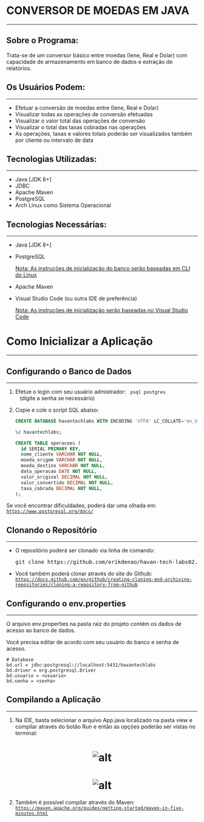 # CONVERSOR DE MOEDAS EM JAVA

------

## Sobre o Programa:

Trata-se de um conversor básico entre moedas (Iene, Real e Dolar) com capacidade de armazenamento em banco de dados e extração de relatórios.

## Os Usuários Podem:

------



- Efetuar a conversão de moedas entre (Iene, Real e Dolar)
- Visualizar todas as operações de conversão efetuadas
- Visualizar o valor total das operações de conversão
- Visualizar o total das taxas cobradas nas operações
- As operações, taxas e valores totais poderão ser visualizados também por cliente ou intervalo de data

## Tecnologias Utilizadas:

------



- Java [JDK 8+]
- JDBC
- Apache Maven
- PostgreSQL
- Arch Linux como Sistema Operacional

## Tecnologias Necessárias:

------



- Java [JDK 8+]

- PostgreSQL

  <u>Nota: As instruções de inicialização do banco serão baseadas em CLI do Linux</u>

- Apache Maven

- Visual Studio Code (ou outra IDE de preferência)

  <u>Nota: As instruções de inicialização serão baseadas no Visual Studio Code</u> 

  

# Como Inicializar a Aplicação 

------

## Configurando o Banco de Dados

------

1. Efetue o login com seu usuário admistrador: <code> psql postgres <usuario> </code> (digite a senha se necessário)

2. Copie e cole o script SQL abaixo:

   ```sql
   CREATE DATABASE havantechlabs WITH ENCODING 'UTF8' LC_COLLATE='en_US.UTF-8' LC_CTYPE='en_US.UTF-8';
   
   \c havantechlabs;
   
   CREATE TABLE operacoes (
     id SERIAL PRIMARY KEY,
     nome_cliente VARCHAR NOT NULL,
     moeda_origem VARCHAR NOT NULL,
     moeda_destino VARCHAR NOT NULL,
     data_operacao DATE NOT NULL,
     valor_original DECIMAL NOT NULL,
     valor_convertido DECIMAL NOT NULL,
     taxa_cobrada DECIMAL NOT NULL,
   );
   ```

Se você encontrar dificuldades, poderá dar uma olhada em: <code> https://www.postgresql.org/docs/ </code>

## Clonando o Repositório

------

- O repositório poderá ser clonado via linha de comando:

  <pre>git clone https://github.com/erikdenao/havan-tech-labs02.git</pre>

- Você também poderá clonar através do site do Github: <code> https://docs.github.com/en/github/creating-cloning-and-archiving-repositories/cloning-a-repository-from-github </code>

## Configurando o env.properties

------

O arquivo env.properties na pasta raiz do projeto contém os dados de acesso ao banco de dados.

Você precisa editar de acordo com seu usuário do banco e senha de acesso.

```properties
# Database
bd.url = jdbc:postgresql://localhost:5432/havantechlabs
bd.driver = org.postgresql.Driver
bd.usuario = <usuario>
bd.senha = <senha>
```



## Compilando a Aplicação

------

1. Na IDE, basta selecionar o arquivo App.java localizado na pasta view e compilar através do botão Run e então as opções poderão ser vistas no terminal:

  <h1 align="center">
  <img alt="alt" title="#Havan" src="https://imagizer.imageshack.com/img923/386/3jVcEP.png" />
  </h1>

  <h1 align="center">
  <img alt="alt" title="#Havan" src="https://imagizer.imageshack.com/img923/284/B9KPW7.png" />
  </h1>
   

2.  Também é possível compilar através do Maven: <code> https://maven.apache.org/guides/getting-started/maven-in-five-minutes.html </code>

   



